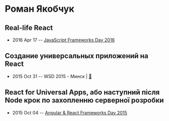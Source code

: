# Роман Якобчук

## Real-life React
- 2016 Apr 17 -- [JavaScript Frameworks Day 2016](https://frameworksdays.com/event/js-frameworks-day-2016/review/real-life-react)    
## Создание универсальных приложений на React
- 2015 Oct 31 -- WSD 2015 - Минск  | [:notebook:](http://slides.com/romaniakobchuk/deck-9-10-11-13)  
## React for Universal Apps, або наступний після Node крок по захопленню серверної розробки
- 2015 Oct 04 -- [Angular &amp; React Frameworks Day 2015](https://frameworksdays.com/event/angular-react-fwday-2015/review/react-for-universal-apps)    
